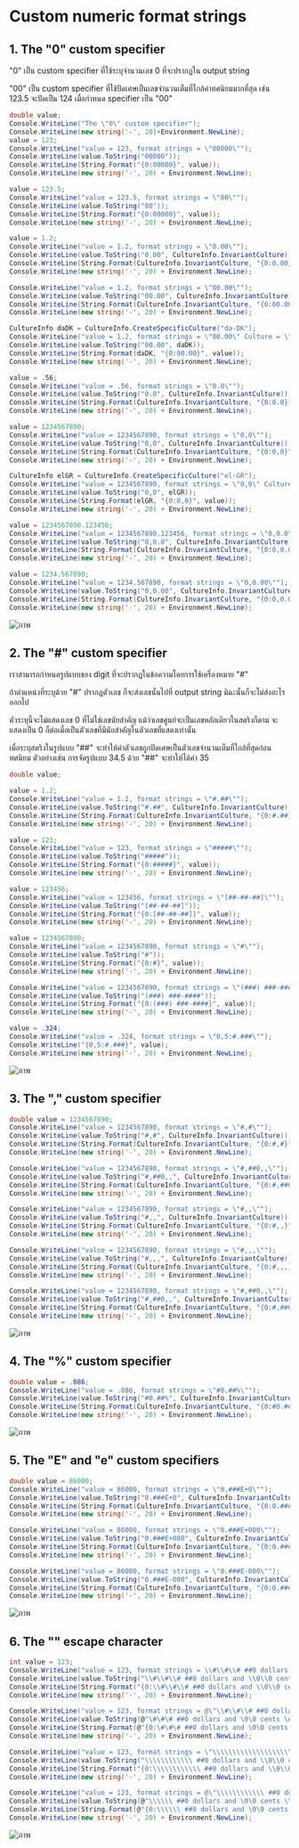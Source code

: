 # Custom numeric format strings

## 1. The "0" custom specifier

"0" เป็น custom specifier ที่ใช้ระบุจำนวนเลข 0 ที่จะปรากฏใน output string 

"00" เป็น custom specifier ที่ใช้ปัดเศษเป็นเลขจำนวนเต็มที่ใกล้ค่าทศนิยมมากที่สุด เช่น 123.5 จะปัดเป็น 124 เมื่อกำหนด specifier เป็น "00" 


```cs
double value;
Console.WriteLine("The \"0\" custom specifier");
Console.WriteLine(new string('-', 20)+Environment.NewLine);
value = 123;
Console.WriteLine("value = 123, format strings = \"00000\"");
Console.WriteLine(value.ToString("00000"));
Console.WriteLine(String.Format("{0:00000}", value));
Console.WriteLine(new string('-', 20) + Environment.NewLine);

value = 123.5;
Console.WriteLine("value = 123.5, format strings = \"00\"");
Console.WriteLine(value.ToString("00"));
Console.WriteLine(String.Format("{0:00000}", value));
Console.WriteLine(new string('-', 20) + Environment.NewLine);

value = 1.2;
Console.WriteLine("value = 1.2, format strings = \"0.00\"");
Console.WriteLine(value.ToString("0.00", CultureInfo.InvariantCulture));
Console.WriteLine(String.Format(CultureInfo.InvariantCulture, "{0:0.00}", value));
Console.WriteLine(new string('-', 20) + Environment.NewLine);

Console.WriteLine("value = 1.2, format strings = \"00.00\"");
Console.WriteLine(value.ToString("00.00", CultureInfo.InvariantCulture));
Console.WriteLine(String.Format(CultureInfo.InvariantCulture, "{0:00.00}", value));
Console.WriteLine(new string('-', 20) + Environment.NewLine);

CultureInfo daDK = CultureInfo.CreateSpecificCulture("da-DK");
Console.WriteLine("value = 1.2, format strings = \"00.00\" Culture = \"da-DK\"");
Console.WriteLine(value.ToString("00.00", daDK));
Console.WriteLine(String.Format(daDK, "{0:00.00}", value));
Console.WriteLine(new string('-', 20) + Environment.NewLine);

value = .56;
Console.WriteLine("value = .56, format strings = \"0.0\"");
Console.WriteLine(value.ToString("0.0", CultureInfo.InvariantCulture));
Console.WriteLine(String.Format(CultureInfo.InvariantCulture, "{0:0.0}", value));
Console.WriteLine(new string('-', 20) + Environment.NewLine);

value = 1234567890;
Console.WriteLine("value = 1234567890, format strings = \"0,0\"");
Console.WriteLine(value.ToString("0,0", CultureInfo.InvariantCulture));
Console.WriteLine(String.Format(CultureInfo.InvariantCulture, "{0:0,0}", value));
Console.WriteLine(new string('-', 20) + Environment.NewLine);

CultureInfo elGR = CultureInfo.CreateSpecificCulture("el-GR");
Console.WriteLine("value = 1234567890, format strings = \"0,0\" Culture= \"el-GR\"");
Console.WriteLine(value.ToString("0,0", elGR));
Console.WriteLine(String.Format(elGR, "{0:0,0}", value));
Console.WriteLine(new string('-', 20) + Environment.NewLine);

value = 1234567890.123456;
Console.WriteLine("value = 1234567890.123456, format strings = \"0,0.0\"");
Console.WriteLine(value.ToString("0,0.0", CultureInfo.InvariantCulture));
Console.WriteLine(String.Format(CultureInfo.InvariantCulture, "{0:0,0.0}", value));
Console.WriteLine(new string('-', 20) + Environment.NewLine);

value = 1234.567890;
Console.WriteLine("value = 1234.567890, format strings = \"0,0.00\"");
Console.WriteLine(value.ToString("0,0.00", CultureInfo.InvariantCulture));
Console.WriteLine(String.Format(CultureInfo.InvariantCulture, "{0:0,0.00}", value));
Console.WriteLine(new string('-', 20) + Environment.NewLine);

 ```

![ภาพ](https://github.com/Sittinon-Sawatdemongkol/Week-07/assets/115066278/c8b8443c-e8bf-4331-84ec-ee9bac04ae82)


## 2. The "#" custom specifier

เราสามารถกำหนดรูปแบบของ digit ที่จะปรากฏในข้อความโดยการใช้เครื่องหมาย "#"

ถ้าตำแหน่งที่ระบุด้วย "#" ปรากฏตัวเลข ก็จะส่งเลขนั้นไปที่ output string มิฉะนั้นก็จะไม่ส่งอะไรออกไป

ตัวระบุนี้จะไม่แสดงเลข 0 ที่ไม่ใช่เลขนัยสำคัญ แม้ว่าเลขศูนย์จะเป็นเลขหลักเดียวในสตริงก็ตาม จะแสดงเป็น 0 ก็ต่อเมื่อเป็นตัวเลขที่มีนัยสำคัญในตัวเลขที่แสดงเท่านั้น

เมื่อระบุสตริงในรูปแบบ "##" จะทำให้ค่าตัวเลขถูกปัดเศษเป็นตัวเลขจำนวนเต็มที่ใกล้ที่สุดก่อนทศนิยม  ตัวอย่างเช่น การจัดรูปแบบ 34.5 ด้วย "##" จะทำให้ได้ค่า 35

```cs
double value;

value = 1.2;
Console.WriteLine("value = 1.2, format strings = \"#.##\"");
Console.WriteLine(value.ToString("#.##", CultureInfo.InvariantCulture));
Console.WriteLine(String.Format(CultureInfo.InvariantCulture, "{0:#.##}", value));
Console.WriteLine(new string('-', 20) + Environment.NewLine);

value = 123;
Console.WriteLine("value = 123, format strings = \"#####\"");
Console.WriteLine(value.ToString("#####"));
Console.WriteLine(String.Format("{0:#####}", value));
Console.WriteLine(new string('-', 20) + Environment.NewLine);

value = 123456;
Console.WriteLine("value = 123456, format strings = \"[##-##-##]\"");
Console.WriteLine(value.ToString("[##-##-##]"));
Console.WriteLine(String.Format("{0:[##-##-##]}", value));
Console.WriteLine(new string('-', 20) + Environment.NewLine);

value = 1234567890;
Console.WriteLine("value = 1234567890, format strings = \"#\"");
Console.WriteLine(value.ToString("#"));
Console.WriteLine(String.Format("{0:#}", value));
Console.WriteLine(new string('-', 20) + Environment.NewLine);

Console.WriteLine("value = 1234567890, format strings = \"(###) ###-####\"");
Console.WriteLine(value.ToString("(###) ###-####"));
Console.WriteLine(String.Format("{0:(###) ###-####}", value));
Console.WriteLine(new string('-', 20) + Environment.NewLine);

value = .324;
Console.WriteLine("value = .324, format strings = \"0,5:#.###\"");
Console.WriteLine("{0,5:#.###}", value);
Console.WriteLine(new string('-', 20) + Environment.NewLine);

```

![ภาพ](https://github.com/Sittinon-Sawatdemongkol/Week-07/assets/115066278/554c5a6c-ba33-42d3-b8a0-b3993e31a878)

## 3. The "," custom specifier

```cs
double value = 1234567890;
Console.WriteLine("value = 1234567890, format strings = \"#,#\"");
Console.WriteLine(value.ToString("#,#", CultureInfo.InvariantCulture));
Console.WriteLine(String.Format(CultureInfo.InvariantCulture, "{0:#,#}", value));
Console.WriteLine(new string('-', 20) + Environment.NewLine);

Console.WriteLine("value = 1234567890, format strings = \"#,##0,,\"");
Console.WriteLine(value.ToString("#,##0,,", CultureInfo.InvariantCulture));
Console.WriteLine(String.Format(CultureInfo.InvariantCulture, "{0:#,##0,,}", value));
Console.WriteLine(new string('-', 20) + Environment.NewLine);

Console.WriteLine("value = 1234567890, format strings = \"#,,\"");
Console.WriteLine(value.ToString("#,,", CultureInfo.InvariantCulture));
Console.WriteLine(String.Format(CultureInfo.InvariantCulture, "{0:#,,}", value));
Console.WriteLine(new string('-', 20) + Environment.NewLine);

Console.WriteLine("value = 1234567890, format strings = \"#,,,\"");
Console.WriteLine(value.ToString("#,,,", CultureInfo.InvariantCulture));
Console.WriteLine(String.Format(CultureInfo.InvariantCulture, "{0:#,,,}", value));
Console.WriteLine(new string('-', 20) + Environment.NewLine);

Console.WriteLine("value = 1234567890, format strings = \"#,##0,,\"");
Console.WriteLine(value.ToString("#,##0,,", CultureInfo.InvariantCulture));
Console.WriteLine(String.Format(CultureInfo.InvariantCulture, "{0:#,##0,,}", value));
Console.WriteLine(new string('-', 20) + Environment.NewLine);
```

![ภาพ](https://github.com/Sittinon-Sawatdemongkol/Week-07/assets/115066278/fb535a12-2a47-4a42-9bd3-422fde8f32fe)

## 4. The "%" custom specifier

```cs
double value = .086;
Console.WriteLine("value = .086, format strings = \"#0.##%\"");
Console.WriteLine(value.ToString("#0.##%", CultureInfo.InvariantCulture));
Console.WriteLine(String.Format(CultureInfo.InvariantCulture, "{0:#0.##%}", value));
Console.WriteLine(new string('-', 20) + Environment.NewLine);
```

![ภาพ](https://github.com/Sittinon-Sawatdemongkol/Week-07/assets/115066278/13900cf3-6f38-4754-ad7b-f9d5dfc0ca36)

## 5. The "E" and "e" custom specifiers

```cs
double value = 86000;
Console.WriteLine("value = 86000, format strings = \"0.###E+0\"");
Console.WriteLine(value.ToString("0.###E+0", CultureInfo.InvariantCulture));
Console.WriteLine(String.Format(CultureInfo.InvariantCulture, "{0:0.###E+0}", value));
Console.WriteLine(new string('-', 20) + Environment.NewLine);

Console.WriteLine("value = 86000, format strings = \"0.###E+000\"");
Console.WriteLine(value.ToString("0.###E+000", CultureInfo.InvariantCulture));
Console.WriteLine(String.Format(CultureInfo.InvariantCulture, "{0:0.###E+000}", value));
Console.WriteLine(new string('-', 20) + Environment.NewLine);

Console.WriteLine("value = 86000, format strings = \"0.###E-000\"");
Console.WriteLine(value.ToString("0.###E-000", CultureInfo.InvariantCulture));
Console.WriteLine(String.Format(CultureInfo.InvariantCulture, "{0:0.###E-000}", value));
Console.WriteLine(new string('-', 20) + Environment.NewLine);
```

![ภาพ](https://github.com/Sittinon-Sawatdemongkol/Week-07/assets/115066278/d24be0ac-8e85-4362-b5ba-e962b3907186)

## 6. The "\" escape character

```cs
int value = 123;
Console.WriteLine("value = 123, format strings = \\#\\#\\# ##0 dollars and \\0\\0 cents \\#\\#\\#");
Console.WriteLine(value.ToString("\\#\\#\\# ##0 dollars and \\0\\0 cents \\#\\#\\#"));
Console.WriteLine(String.Format("{0:\\#\\#\\# ##0 dollars and \\0\\0 cents \\#\\#\\#}", value));
Console.WriteLine(new string('-', 20) + Environment.NewLine);

Console.WriteLine("value = 123, format strings = @\"\\#\\#\\# ##0 dollars and \\0\\0 cents \\#\\#\\#\"");
Console.WriteLine(value.ToString(@"\#\#\# ##0 dollars and \0\0 cents \#\#\#"));
Console.WriteLine(String.Format(@"{0:\#\#\# ##0 dollars and \0\0 cents \#\#\#}", value));
Console.WriteLine(new string('-', 20) + Environment.NewLine);

Console.WriteLine("value = 123, format strings = \"\\\\\\\\\\\\\\\\\\\\\\\\ ##0 dollars and \\\\0\\\\0 cents \\\\\\\\\\\\\\\\\\\\\\\\\"");
Console.WriteLine(value.ToString("\\\\\\\\\\\\ ##0 dollars and \\0\\0 cents \\\\\\\\\\\\"));
Console.WriteLine(String.Format("{0:\\\\\\\\\\\\ ##0 dollars and \\0\\0 cents \\\\\\\\\\\\}", value));
Console.WriteLine(new string('-', 20) + Environment.NewLine);

Console.WriteLine("value = 123, format strings = @\"\\\\\\\\\\\\ ##0 dollars and \\0\\0 cents \\\\\\\\\\\\\"");
Console.WriteLine(value.ToString(@"\\\\\\ ##0 dollars and \0\0 cents \\\\\\"));
Console.WriteLine(String.Format(@"{0:\\\\\\ ##0 dollars and \0\0 cents \\\\\\}", value));
Console.WriteLine(new string('-', 20) + Environment.NewLine);
```

![ภาพ](https://github.com/Sittinon-Sawatdemongkol/Week-07/assets/115066278/2321639f-73a6-40ab-9a72-849d114c7b8f)
